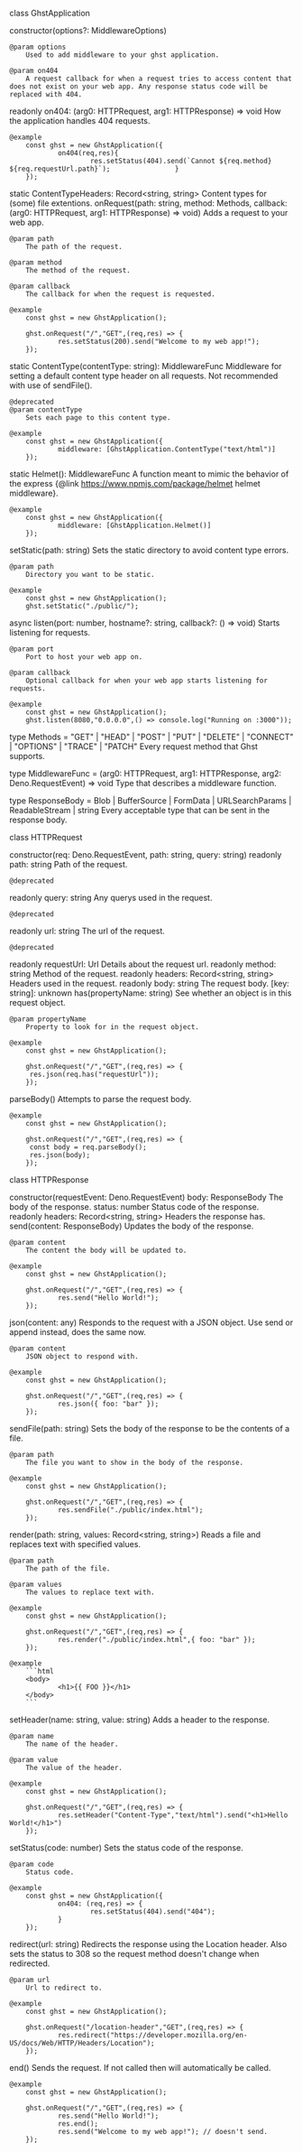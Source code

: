 class GhstApplication

  constructor(options?: MiddlewareOptions)

    @param options
        Used to add middleware to your ghst application.

    @param on404
        A request callback for when a request tries to access content that does not exist on your web app. Any response status code will be replaced with 404.

  readonly on404: (arg0: HTTPRequest, arg1: HTTPResponse) => void
    How the application handles 404 requests.

    @example
        const ghst = new GhstApplication({
                on404(req,res){
                        res.setStatus(404).send(`Cannot ${req.method} ${req.requestUrl.path}`);                }
        });

  static ContentTypeHeaders: Record<string, string>
    Content types for (some) file extentions.
  onRequest(path: string, method: Methods, callback: (arg0: HTTPRequest, arg1: HTTPResponse) => void)
    Adds a request to your web app.

    @param path
        The path of the request.

    @param method
        The method of the request.

    @param callback
        The callback for when the request is requested.

    @example
        const ghst = new GhstApplication();

        ghst.onRequest("/","GET",(req,res) => {
                res.setStatus(200).send("Welcome to my web app!");
        });

  static ContentType(contentType: string): MiddlewareFunc
    Middleware for setting a default content type header on all requests. Not recommended with 
use of sendFile().

    @deprecated
    @param contentType
        Sets each page to this content type.

    @example
        const ghst = new GhstApplication({
                middleware: [GhstApplication.ContentType("text/html")]
        });

  static Helmet(): MiddlewareFunc
    A function meant to mimic the behavior of the express {@link https://www.npmjs.com/package/helmet helmet middleware}.

    @example
        const ghst = new GhstApplication({
                middleware: [GhstApplication.Helmet()]
        });

  setStatic(path: string)
    Sets the static directory to avoid content type errors.

    @param path
        Directory you want to be static.

    @example
        const ghst = new GhstApplication();
        ghst.setStatic("./public/");

  async listen(port: number, hostname?: string, callback?: () => void)
    Starts listening for requests.

    @param port
        Port to host your web app on.

    @param callback
        Optional callback for when your web app starts listening for requests.

    @example
        const ghst = new GhstApplication();
        ghst.listen(8080,"0.0.0.0",() => console.log("Running on :3000"));

type Methods = "GET" | "HEAD" | "POST" | "PUT" | "DELETE" | "CONNECT" | "OPTIONS" | "TRACE" | "PATCH"
  Every request method that Ghst supports.

type MiddlewareFunc = (arg0: HTTPRequest, arg1: HTTPResponse, arg2: Deno.RequestEvent) => void 
  Type that describes a middleware function.

type ResponseBody = Blob | BufferSource | FormData | URLSearchParams | ReadableStream<Uint8Array> | string
  Every acceptable type that can be sent in the response body.

class HTTPRequest

  constructor(req: Deno.RequestEvent, path: string, query: string) 
  readonly path: string
    Path of the request.

    @deprecated
  readonly query: string
    Any querys used in the request.

    @deprecated
  readonly url: string
    The url of the request.

    @deprecated
  readonly requestUrl: Url
    Details about the request url.
  readonly method: string
    Method of the request.
  readonly headers: Record<string, string>
    Headers used in the request.
  readonly body: string
    The request body.
  [key: string]: unknown
  has(propertyName: string)
    See whether an object is in this request object.

    @param propertyName
        Property to look for in the request object.

    @example
        const ghst = new GhstApplication();

        ghst.onRequest("/","GET",(req,res) => {
         res.json(req.has("requestUrl"));
        });

  parseBody()
    Attempts to parse the request body.

    @example
        const ghst = new GhstApplication();

        ghst.onRequest("/","GET",(req,res) => {
         const body = req.parseBody();
         res.json(body);
        });

class HTTPResponse

  constructor(requestEvent: Deno.RequestEvent)
  body: ResponseBody
    The body of the response.
  status: number
    Status code of the response.
  readonly headers: Record<string, string>
    Headers the response has.
  send(content: ResponseBody)
    Updates the body of the response.

    @param content
        The content the body will be updated to.

    @example
        const ghst = new GhstApplication();

        ghst.onRequest("/","GET",(req,res) => {
                res.send("Hello World!");
        });

  json(content: any)
    Responds to the request with a JSON object. Use send or append instead, does the same now. 

    @param content
        JSON object to respond with.

    @example
        const ghst = new GhstApplication();

        ghst.onRequest("/","GET",(req,res) => {
                res.json({ foo: "bar" });
        });

  sendFile(path: string)
    Sets the body of the response to be the contents of a file.

    @param path
        The file you want to show in the body of the response.

    @example
        const ghst = new GhstApplication();

        ghst.onRequest("/","GET",(req,res) => {
                res.sendFile("./public/index.html");
        });

  render(path: string, values: Record<string, string>)
    Reads a file and replaces text with specified values.

    @param path
        The path of the file.

    @param values
        The values to replace text with.

    @example
        const ghst = new GhstApplication();

        ghst.onRequest("/","GET",(req,res) => {
                res.render("./public/index.html",{ foo: "bar" });
        });

    @example
        ```html
        <body>
                <h1>{{ FOO }}</h1>
        </body>
        ```

  setHeader(name: string, value: string)
    Adds a header to the response.

    @param name
        The name of the header.

    @param value
        The value of the header.

    @example
        const ghst = new GhstApplication();

        ghst.onRequest("/","GET",(req,res) => {
                res.setHeader("Content-Type","text/html").send("<h1>Hello World!</h1>")        
        });

  setStatus(code: number)
    Sets the status code of the response.

    @param code
        Status code.

    @example
        const ghst = new GhstApplication({
                on404: (req,res) => {
                        res.setStatus(404).send("404");
                }
        });

  redirect(url: string)
    Redirects the response using the Location header. Also sets the status to 308 so the request method doesn't change when redirected.

    @param url
        Url to redirect to.

    @example
        const ghst = new GhstApplication();

        ghst.onRequest("/location-header","GET",(req,res) => {
                res.redirect("https://developer.mozilla.org/en-US/docs/Web/HTTP/Headers/Location");
        });

  end()
    Sends the request. If not called then will automatically be called.

    @example
        const ghst = new GhstApplication();

        ghst.onRequest("/","GET",(req,res) => {
                res.send("Hello World!");
                res.end();
                res.send("Welcome to my web app!"); // doesn't send.
        });